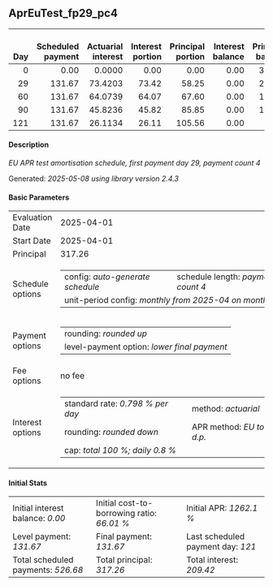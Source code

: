 <h2>AprEuTest_fp29_pc4</h2>
<table>
    <thead style="vertical-align: bottom;">
        <th style="text-align: right;">Day</th>
        <th style="text-align: right;">Scheduled payment</th>
        <th style="text-align: right;">Actuarial interest</th>
        <th style="text-align: right;">Interest portion</th>
        <th style="text-align: right;">Principal portion</th>
        <th style="text-align: right;">Interest balance</th>
        <th style="text-align: right;">Principal balance</th>
        <th style="text-align: right;">Total actuarial interest</th>
        <th style="text-align: right;">Total interest</th>
        <th style="text-align: right;">Total principal</th>
    </thead>
    <tr style="text-align: right;">
        <td class="ci00">0</td>
        <td class="ci01" style="white-space: nowrap;">0.00</td>
        <td class="ci02">0.0000</td>
        <td class="ci03">0.00</td>
        <td class="ci04">0.00</td>
        <td class="ci05">0.00</td>
        <td class="ci06">317.26</td>
        <td class="ci07">0.0000</td>
        <td class="ci08">0.00</td>
        <td class="ci09">0.00</td>
    </tr>
    <tr style="text-align: right;">
        <td class="ci00">29</td>
        <td class="ci01" style="white-space: nowrap;">131.67</td>
        <td class="ci02">73.4203</td>
        <td class="ci03">73.42</td>
        <td class="ci04">58.25</td>
        <td class="ci05">0.00</td>
        <td class="ci06">259.01</td>
        <td class="ci07">73.4203</td>
        <td class="ci08">73.42</td>
        <td class="ci09">58.25</td>
    </tr>
    <tr style="text-align: right;">
        <td class="ci00">60</td>
        <td class="ci01" style="white-space: nowrap;">131.67</td>
        <td class="ci02">64.0739</td>
        <td class="ci03">64.07</td>
        <td class="ci04">67.60</td>
        <td class="ci05">0.00</td>
        <td class="ci06">191.41</td>
        <td class="ci07">137.4942</td>
        <td class="ci08">137.49</td>
        <td class="ci09">125.85</td>
    </tr>
    <tr style="text-align: right;">
        <td class="ci00">90</td>
        <td class="ci01" style="white-space: nowrap;">131.67</td>
        <td class="ci02">45.8236</td>
        <td class="ci03">45.82</td>
        <td class="ci04">85.85</td>
        <td class="ci05">0.00</td>
        <td class="ci06">105.56</td>
        <td class="ci07">183.3178</td>
        <td class="ci08">183.31</td>
        <td class="ci09">211.70</td>
    </tr>
    <tr style="text-align: right;">
        <td class="ci00">121</td>
        <td class="ci01" style="white-space: nowrap;">131.67</td>
        <td class="ci02">26.1134</td>
        <td class="ci03">26.11</td>
        <td class="ci04">105.56</td>
        <td class="ci05">0.00</td>
        <td class="ci06">0.00</td>
        <td class="ci07">209.4312</td>
        <td class="ci08">209.42</td>
        <td class="ci09">317.26</td>
    </tr>
</table>
<h4>Description</h4>
<p><i>EU APR test amortisation schedule, first payment day 29, payment count 4</i></p>
<p>Generated: <i>2025-05-08 using library version 2.4.3</i></p>
<h4>Basic Parameters</h4>
<table>
    <tr>
        <td>Evaluation Date</td>
        <td>2025-04-01</td>
    </tr>
    <tr>
        <td>Start Date</td>
        <td>2025-04-01</td>
    </tr>
    <tr>
        <td>Principal</td>
        <td>317.26</td>
    </tr>
    <tr>
        <td>Schedule options</td>
        <td>
            <table>
                <tr>
                    <td>config: <i>auto-generate schedule</i></td>
                    <td>schedule length: <i><i>payment count</i> 4</i></td>
                </tr>
                <tr>
                    <td colspan="2" style="white-space: nowrap;">unit-period config: <i>monthly from 2025-04 on month-end</i></td>
                </tr>
            </table>
        </td>
    </tr>
    <tr>
        <td>Payment options</td>
        <td>
            <table>
                <tr>
                    <td>rounding: <i>rounded up</i></td>
                </tr>
                <tr>
                    <td>level-payment option: <i>lower&nbsp;final&nbsp;payment</i></td>
                </tr>
            </table>
        </td>
    </tr>
    <tr>
        <td>Fee options</td>
        <td>no fee
        </td>
    </tr>
    <tr>
        <td>Interest options</td>
        <td>
            <table>
                <tr>
                    <td>standard rate: <i>0.798 % per day</i></td>
                    <td>method: <i>actuarial</i></td>
                </tr>
                <tr>
                    <td>rounding: <i>rounded down</i></td>
                    <td>APR method: <i>EU to 1 d.p.</i></td>
                </tr>
                <tr>
                    <td colspan="2">cap: <i>total 100 %; daily 0.8 %</td>
                </tr>
            </table>
        </td>
    </tr>
</table>
<h4>Initial Stats</h4>
<table>
    <tr>
        <td>Initial interest balance: <i>0.00</i></td>
        <td>Initial cost-to-borrowing ratio: <i>66.01 %</i></td>
        <td>Initial APR: <i>1262.1 %</i></td>
    </tr>
    <tr>
        <td>Level payment: <i>131.67</i></td>
        <td>Final payment: <i>131.67</i></td>
        <td>Last scheduled payment day: <i>121</i></td>
    </tr>
    <tr>
        <td>Total scheduled payments: <i>526.68</i></td>
        <td>Total principal: <i>317.26</i></td>
        <td>Total interest: <i>209.42</i></td>
    </tr>
</table>